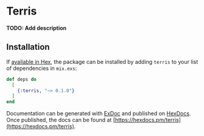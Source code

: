 # Terris

**TODO: Add description**

## Installation

If [available in Hex](https://hex.pm/docs/publish), the package can be installed
by adding `terris` to your list of dependencies in `mix.exs`:

```elixir
def deps do
  [
    {:terris, "~> 0.1.0"}
  ]
end
```

Documentation can be generated with [ExDoc](https://github.com/elixir-lang/ex_doc)
and published on [HexDocs](https://hexdocs.pm). Once published, the docs can
be found at [https://hexdocs.pm/terris](https://hexdocs.pm/terris).

